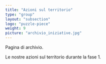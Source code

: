 ```yaml
---
title: "Azioni sul territorio"
type: "group"
layout: "subsection"
logo: "puzzle-piece"
weight: 9
picture: "archivio_iniziative.jpg"
---
```


Pagina di archivio.

Le nostre azioni sul territorio durante la fase 1.
